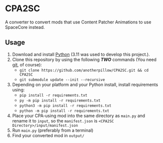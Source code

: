# CPA2SC

A converter to convert mods that use Content Patcher Animations to use SpaceCore instead.

## Usage

1. Download and install [Python](https://www.python.org/downloads/) (3.11 was used to develop this project.).
2. Clone this repository by using the following ***TWO*** commands (You need [git](https://git-scm.com), of course):
    - `git clone https://github.com/anotherpillow/CPA2SC.git && cd CPA2SC`
    - `git submodule update --init --recursive`
3. Depending on your platform and your Python install, install requirements using:
    - `pip install -r requirements.txt`
    - `py -m pip install -r requirements.txt`
    - `python3 -m pip install -r requirements.txt`
    - `python -m pip install -r requirements.txt`
4. Place your CPA-using mod into the same directory as `main.py` and rename it to `input`, so the `manifest.json` is `<CPA2SC Directory>/input/manifest.json`
5. Run `main.py` (preferably from a terminal)
6. Find your converted mod in `output/`
